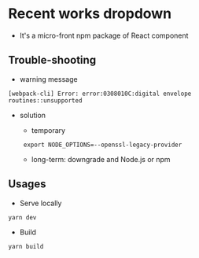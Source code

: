 # Recent works dropdown
* It's a micro-front npm package of React component


## Trouble-shooting
* warning message
```
[webpack-cli] Error: error:0308010C:digital envelope routines::unsupported
```
* solution
  * temporary
  ```
   export NODE_OPTIONS=--openssl-legacy-provider
  ```
  
  * long-term: downgrade and Node.js or npm
## Usages
* Serve locally
```
yarn dev
```
* Build
```
yarn build
```
